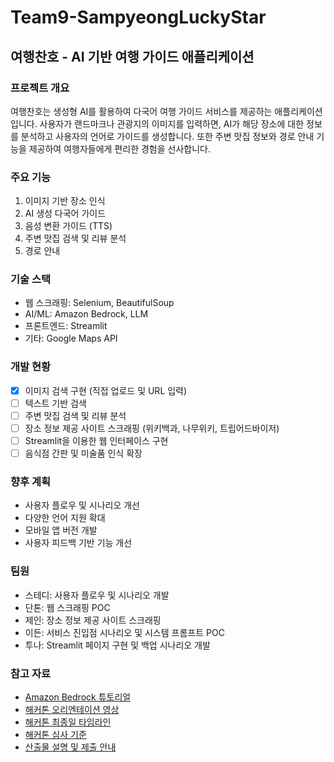 # Team9-SampyeongLuckyStar

## 여행찬호 - AI 기반 여행 가이드 애플리케이션

### 프로젝트 개요

여행찬호는 생성형 AI를 활용하여 다국어 여행 가이드 서비스를 제공하는 애플리케이션입니다. 사용자가 랜드마크나 관광지의 이미지를 입력하면, AI가 해당 장소에 대한 정보를 분석하고 사용자의 언어로 가이드를 생성합니다. 또한 주변 맛집 정보와 경로 안내 기능을 제공하여 여행자들에게 편리한 경험을 선사합니다.

### 주요 기능

1. 이미지 기반 장소 인식
2. AI 생성 다국어 가이드
3. 음성 변환 가이드 (TTS)
4. 주변 맛집 검색 및 리뷰 분석
5. 경로 안내

### 기술 스택

- 웹 스크래핑: Selenium, BeautifulSoup
- AI/ML: Amazon Bedrock, LLM
- 프론트엔드: Streamlit
- 기타: Google Maps API

### 개발 현황

- [x] 이미지 검색 구현 (직접 업로드 및 URL 입력)
- [ ] 텍스트 기반 검색
- [ ] 주변 맛집 검색 및 리뷰 분석
- [ ] 장소 정보 제공 사이트 스크래핑 (위키백과, 나무위키, 트립어드바이저)
- [ ] Streamlit을 이용한 웹 인터페이스 구현
- [ ] 음식점 간판 및 미술품 인식 확장

### 향후 계획

- 사용자 플로우 및 시나리오 개선
- 다양한 언어 지원 확대
- 모바일 앱 버전 개발
- 사용자 피드백 기반 기능 개선

### 팀원

- 스테디: 사용자 플로우 및 시나리오 개발
- 단톤: 웹 스크래핑 POC
- 제인: 장소 정보 제공 사이트 스크래핑
- 이든: 서비스 진입점 시나리오 및 시스템 프롬프트 POC
- 투나: Streamlit 페이지 구현 및 백업 시나리오 개발

### 참고 자료

- [Amazon Bedrock 튜토리얼](https://www.notion.so/Amazon-Bedrock-1193228564f1804b8c5af2c60d79f35c?pvs=21)
- [해커톤 오리엔테이션 영상](https://www.notion.so/12b3228564f180c79e04ec39ae4ff10d?pvs=21)
- [해커톤 최종일 타임라인](https://www.notion.so/1293228564f1800892a3df9ad05922de?pvs=21)
- [해커톤 심사 기준](https://www.notion.so/1293228564f18037b7e3fba402210931?pvs=21)
- [산출물 설명 및 제출 안내](https://www.notion.so/1293228564f1809ebe4fd0bcba076efb?pvs=21)